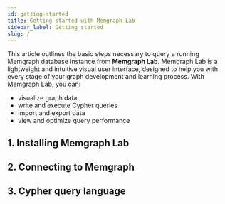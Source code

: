 ```yaml
---
id: getting-started
title: Getting started with Memgraph Lab
sidebar_label: Getting started
slug: /
---
```


This article outlines the basic steps necessary to query a running Memgraph
database instance from **Memgraph Lab**. Memgraph Lab is a lightweight and
intuitive visual user interface, designed to help you with every stage of your
graph development and learning process. With Memgraph Lab, you can:

- visualize graph data
- write and execute Cypher queries
- import and export data
- view and optimize query performance

## 1. Installing Memgraph Lab

## 2. Connecting to Memgraph

## 3. Cypher query language